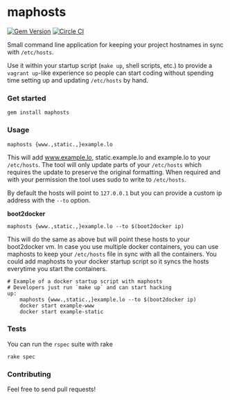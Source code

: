 maphosts
========
[![Gem Version](https://badge.fury.io/rb/maphosts.png)](http://rubygems.org/gems/maphosts)
[![Circle CI](https://circleci.com/gh/mpscholten/maphosts.svg?style=shield)](https://circleci.com/gh/mpscholten/maphosts)

Small command line application for keeping your project hostnames in sync with `/etc/hosts`.

Use it within your startup script (`make up`, shell scripts, etc.) to provide a `vagrant up`-like experience
so people can start coding without spending time setting up and updating `/etc/hosts` by hand.

### Get started ###

    gem install maphosts

### Usage ###

    maphosts {www.,static.,}example.lo
    
    
This will add www.example.lo, static.example.lo and example.lo to your `/etc/hosts`. The tool will only update parts of your `/etc/hosts` which requires the update to preserve the original formatting. When required and with your permission the tool uses sudo to write to `/etc/hosts`.

By default the hosts will point to `127.0.0.1` but you can provide a custom ip address with the `--to` option.

**boot2docker**

    maphosts {www.,static.,}example.lo --to $(boot2docker ip)

This will do the same as above but will point these hosts to your boot2docker vm. In case you use multiple docker containers, you can use maphosts to keep your `/etc/hosts` file in sync with all the containers. You could add maphosts to your docker startup script so it syncs the hosts everytime you start the containers.

```make
# Example of a docker startup script with maphosts
# Developers just run `make up` and can start hacking 
up:
    maphosts {www.,static.,}example.lo --to $(boot2docker ip)
    docker start example-www
    docker start example-static
```

### Tests ###

You can run the `rspec` suite with rake
    
    rake spec
    
### Contributing ###

Feel free to send pull requests!

